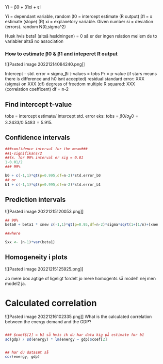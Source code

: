 
Yi = β0 + β1xi + εi

Yi = dependant variable, random
β0 = intercept estimate (R output)
β1 = x estimate (slope) (R)
xi = explanetory variable. Given number
εi = deviation (errors). random N(0,sigma^2)

Husk hvis beta1 (altså hældningen) = 0 så er der ingen relation mellem de to variabler altså no association

### How to estimate β0 & β1 and inteperet R output

![[Pasted image 20221214084240.png]]

Intercept - std. error = sigma_βi
t-values = tobs
Pr = p-value (if stars means there is difference and h0 isnt accepted)
residual standard error: XXX (sigma) on XXX (df) degress of freedom
multiple R squared: XXX (correlation coefficent)
df = n-2


## Find intercept t-value

tobs = intercept estimate/ intercept std. error
eks:
tobs = $β0/ σ_β0 = 3.2433/0.5483 = 5.915.$


## Confidence intervals

```R
###confidence interval for the mean###
##1-signifikans/2
##fx. for 99% interval er sig = 0.01
1-0.01/2
### 99%

b0 + c(-1,1)*qt(p=0.995,df=n-2)*std.error_b0
## or
b1 + c(-1,1)*qt(p=0.995,df=n-2)*std.error_b1

```

## Prediction intervals

![[Pasted image 20221215120053.png]]

```R
## 90% 
beta0 + beta1 * xnew c(-1,1)*qt(p=0.95,df=n-2)*sigma*sqrt(1+(1/n)+(xnew-mean())^2/Sxx)

##where

Sxx <- (n-1)*var(beta1)
```

## Homogeneity i plots

![[Pasted image 20221215125925.png]]

Jo mere box agtige of ligeligt fordelt jo mere homogents så model1 nej men model2 ja.

# Calculated correlation
![[Pasted image 20221216102335.png]]
What is the calculated correlation between the energy demand and the GDP?

```R

### $coef$[2] = b1 så hvis ik du har data kig på estimate for b1
sd(gdp) / sd(energy) * lm(energy ~ gdp)$coef[2]


## har du datasæt så 
cor(energy, gdp)

```
